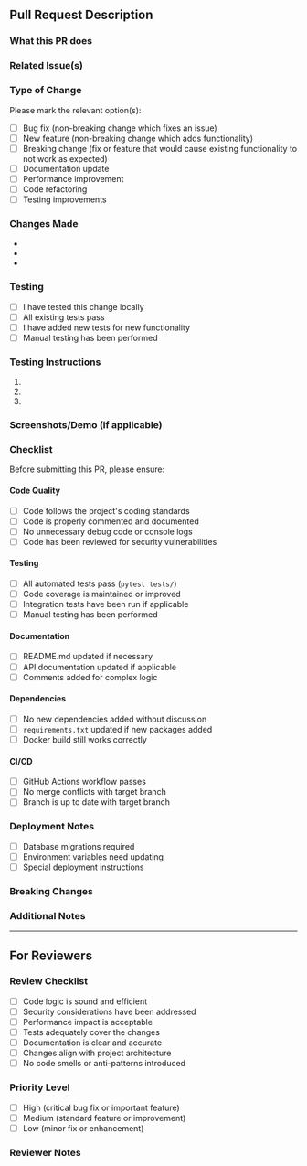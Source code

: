 ## Pull Request Description

### What this PR does
<!-- Briefly describe what changes this PR introduces -->

### Related Issue(s)
<!-- Link to related issues: Fixes #123, Closes #456 -->

### Type of Change
Please mark the relevant option(s):
- [ ] Bug fix (non-breaking change which fixes an issue)
- [ ] New feature (non-breaking change which adds functionality)
- [ ] Breaking change (fix or feature that would cause existing functionality to not work as expected)
- [ ] Documentation update
- [ ] Performance improvement
- [ ] Code refactoring
- [ ] Testing improvements

### Changes Made
<!-- List the specific changes made in this PR -->
- 
- 
- 

### Testing
- [ ] I have tested this change locally
- [ ] All existing tests pass
- [ ] I have added new tests for new functionality
- [ ] Manual testing has been performed

### Testing Instructions
<!-- Provide step-by-step instructions for testing this change -->
1. 
2. 
3. 

### Screenshots/Demo (if applicable)
<!-- Add screenshots or demo links if this PR includes UI changes -->

### Checklist
Before submitting this PR, please ensure:

#### Code Quality
- [ ] Code follows the project's coding standards
- [ ] Code is properly commented and documented
- [ ] No unnecessary debug code or console logs
- [ ] Code has been reviewed for security vulnerabilities

#### Testing
- [ ] All automated tests pass (`pytest tests/`)
- [ ] Code coverage is maintained or improved
- [ ] Integration tests have been run if applicable
- [ ] Manual testing has been performed

#### Documentation
- [ ] README.md updated if necessary
- [ ] API documentation updated if applicable
- [ ] Comments added for complex logic

#### Dependencies
- [ ] No new dependencies added without discussion
- [ ] `requirements.txt` updated if new packages added
- [ ] Docker build still works correctly

#### CI/CD
- [ ] GitHub Actions workflow passes
- [ ] No merge conflicts with target branch
- [ ] Branch is up to date with target branch

### Deployment Notes
<!-- Any special considerations for deployment -->
- [ ] Database migrations required
- [ ] Environment variables need updating
- [ ] Special deployment instructions

### Breaking Changes
<!-- If this PR introduces breaking changes, describe them here -->

### Additional Notes
<!-- Any additional information that reviewers should know -->

---

## For Reviewers

### Review Checklist
- [ ] Code logic is sound and efficient
- [ ] Security considerations have been addressed
- [ ] Performance impact is acceptable
- [ ] Tests adequately cover the changes
- [ ] Documentation is clear and accurate
- [ ] Changes align with project architecture
- [ ] No code smells or anti-patterns introduced

### Priority Level
- [ ] High (critical bug fix or important feature)
- [ ] Medium (standard feature or improvement)
- [ ] Low (minor fix or enhancement)

### Reviewer Notes
<!-- Space for reviewer comments and feedback -->